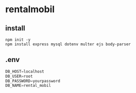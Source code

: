 # rentalmobil
## install
```
npm init -y
npm install express mysql dotenv multer ejs body-parser

```
## .env
```java
DB_HOST=localhost
DB_USER=root
DB_PASSWORD=yourpassword
DB_NAME=rental_mobil
```
